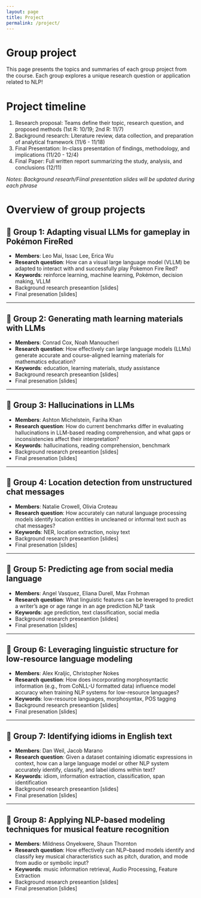 ```yaml
---
layout: page
title: Project
permalink: /project/
---
```


# Group project

This page presents the topics and summaries of each group project from the course. Each group explores a unique research question or application related to NLP!

# Project timeline

1. Research proposal: Teams define their topic, research question, and proposed methods (1st R: 10/19; 2nd R: 11/7)   
2. Background research: Literature review, data collection, and preparation of analytical framework (11/6 - 11/18) 
3. Final Presentation: In-class presentation of findings, methodology, and implications (11/20 - 12/4)
4. Final Paper: Full written report summarizing the study, analysis, and conclusions (12/11)

*Notes*: *Background researh/Fiinal presentation slides will be updated during each phrase*

# Overview of group projects

## 🔴 Group 1: Adapting visual LLMs for gameplay in Pokémon FireRed

- **Members**: Leo Mai, Issac Lee, Erica Wu
- **Research question**: How can a visual large language model (VLLM) be adapted to interact with and successfully play Pokemon Fire Red?
- **Keywords**: reinforce learning, machine learning, Pokémon, decision making, VLLM
- Background research preseantion [slides]
- Final presenation [slides]

----

## 🔴 Group 2: Generating math learning materials with LLMs

- **Members**: Conrad Cox, Noah Manoucheri
- **Research question**: How effectively can large language models (LLMs) generate accurate and course-aligned learning materials for mathematics education?
- **Keywords**: education, learning materials, study assistance
- Background research preseantion [slides]
- Final presenation [slides]

----

## 🔴 Group 3: Hallucinations in LLMs

- **Members**: Ashton Michelstein, Fariha Khan
- **Research question**: How do current benchmarks differ in evaluating hallucinations in LLM-based reading comprehension, and what gaps or inconsistencies affect their interpretation?
- **Keywords**: hallucinations, reading comprehension, benchmark
- Background research preseantion [slides]
- Final presenation [slides]

---

## 🔴 Group 4: Location detection from unstructured chat messages
- **Members**: Natalie Crowell, Olivia Croteau
- **Research question**: How accurately can natural language processing models identify location entities in uncleaned or informal text such as chat messages?
- **Keywords**: NER, location extraction, noisy text
- Background research preseantion [slides]
- Final presenation [slides]

---

## 🔴 Group 5: Predicting age from social media language
- **Members**: Angel Vasquez, Eliana Durell, Max Frohman 
- **Research question**: What linguistic features can be leveraged to predict a writer’s age or age range in an age prediction NLP task
- **Keywords**: age prediction, text classification, social media
- Background research preseantion [slides]
- Final presenation [slides]

---

## 🔴 Group 6: Leveraging linguistic structure for low-resource language modeling
- **Members**: Alex Kraljic, Christopher Nokes
- **Research question**: How does incorporating morphosyntactic information (e.g., from CoNLL-U formatted data) influence model accuracy when training NLP systems for low-resource languages?
- **Keywords**: low-resource languages, morphosyntax, POS tagging
- Background research preseantion [slides]
- Final presenation [slides]

---

## 🔴 Group 7: Identifying idioms in English text
- **Members**: Dan Weil, Jacob Marano
- **Research question**: Given a dataset containing idiomatic expressions in context, how can a large language model or other NLP system accurately identify, classify, and label idioms within text?
- **Keywords**: idiom, information extraction, classification, span identification
- Background research preseantion [slides]
- Final presenation [slides]

---

## 🔴 Group 8: Applying NLP-based modeling techniques for musical feature recognition
- **Members**: Mildness Onyekwere, Shaun Thornton
- **Research question**: How effectively can NLP–based models identify and classify key musical characteristics such as pitch, duration, and mode from audio or symbolic input?
- **Keywords**: music information retrieval, Audio Processing, Feature Extraction
- Background research preseantion [slides]
- Final presenation [slides]
